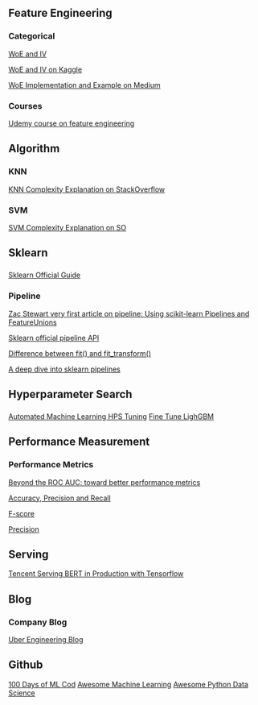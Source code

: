 ## Feature Engineering
### Categorical
[WoE and IV](https://multithreaded.stitchfix.com/blog/2015/08/13/weight-of-evidence/)

[WoE and IV on Kaggle](https://www.kaggle.com/pavansanagapati/weight-of-evidence-woe-information-value-iv)

[WoE Implementation and Example on Medium](https://medium.com/@sundarstyles89/weight-of-evidence-and-information-value-using-python-6f05072e83eb)

### Courses
[Udemy course on feature engineering](https://www.udemy.com/course/feature-engineering-for-machine-learning/)


## Algorithm
### KNN
[KNN Complexity Explanation on StackOverflow](https://stats.stackexchange.com/questions/219655/k-nn-computational-complexity)

### SVM
[SVM Complexity Explanation on SO](https://datascience.stackexchange.com/questions/989/svm-using-scikit-learn-runs-endlessly-and-never-completes-execution)

## Sklearn 
###
[Sklearn Official Guide](https://scikit-learn.org/stable/user_guide.html)

### Pipeline
[Zac Stewart very first article on pipeline: Using scikit-learn Pipelines and FeatureUnions](http://zacstewart.com/2014/08/05/pipelines-of-featureunions-of-pipelines.html)

[Sklearn official pipeline API](https://scikit-learn.org/stable/modules/compose.html)

[Difference between fit() and fit_transform()](
https://datascience.stackexchange.com/questions/12321/difference-between-fit-and-fit-transform-in-scikit-learn-models)

[A deep dive into sklearn pipelines](https://www.kaggle.com/baghern/a-deep-dive-into-sklearn-pipelines)

## Hyperparameter Search
###
[Automated Machine Learning HPS Tuning](https://towardsdatascience.com/automated-machine-learning-hyperparameter-tuning-in-python-dfda59b72f8a)
[Fine Tune LighGBM](https://medium.com/@pushkarmandot/https-medium-com-pushkarmandot-what-is-lightgbm-how-to-implement-it-how-to-fine-tune-the-parameters-60347819b7fc)

## Performance Measurement
### Performance Metrics
[Beyond the ROC AUC: toward better performance metrics](https://medium.com/bcggamma/beyond-the-roc-auc-toward-defining-better-performance-metrics-b11f5d35adda)

[Accuracy, Precision and Recall](https://towardsdatascience.com/accuracy-precision-recall-or-f1-331fb37c5cb9)

[F-score](https://deepai.org/machine-learning-glossary-and-terms/f-score)

[Precision](https://deepai.org/machine-learning-glossary-and-terms/precision-and-recall)

## Serving
[Tencent Serving BERT in Production with Tensorflow](http://hanxiao.io/2019/01/02/Serving-Google-BERT-in-Production-using-Tensorflow-and-ZeroMQ/)

## Blog
### Company Blog
[Uber Engineering Blog](https://eng.uber.com/)

## Github
[100 Days of ML Cod](https://github.com/Avik-Jain/100-Days-Of-ML-Code)
[Awesome Machine Learning](https://github.com/josephmisiti/awesome-machine-learning)
[Awesome Python Data Science](https://github.com/krzjoa/awesome-python-data-science/blob/master/README.md)
